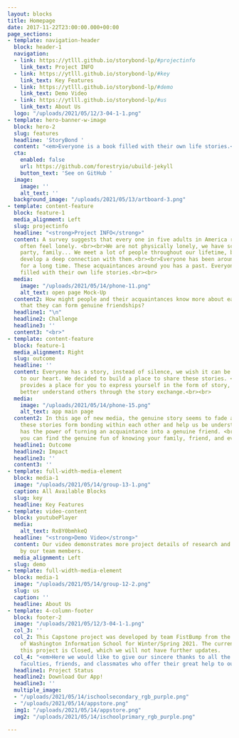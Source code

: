 ```yaml
---
layout: blocks
title: Homepage
date: 2017-11-22T23:00:00.000+00:00
page_sections:
- template: navigation-header
  block: header-1
  navigation:
  - link: https://ytlll.github.io/storybond-lp/#projectinfo
    link_text: Project INFO
  - link: https://ytlll.github.io/storybond-lp/#key
    link_text: Key Features
  - link: https://ytlll.github.io/storybond-lp/#demo
    link_text: Demo Video
  - link: https://ytlll.github.io/storybond-lp/#us
    link_text: About Us
  logo: "/uploads/2021/05/12/3-04-1-1.png"
- template: hero-banner-w-image
  block: hero-2
  slug: features
  headline: 'StoryBond '
  content: "<em>Everyone is a book filled with their own life stories.</em>"
  cta:
    enabled: false
    url: https://github.com/forestryio/ubuild-jekyll
    button_text: 'See on GitHub '
  image:
    image: ''
    alt_text: ''
  background_image: "/uploads/2021/05/13/artboard-3.png"
- template: content-feature
  block: feature-1
  media_alignment: Left
  slug: projectinfo
  headline: "<strong>Project INFO</strong>"
  content: A survey suggests that every one in five adults in America regularly or
    often feel lonely. <br><br>We are not physically lonely, we have school, work,
    party, family... We meet a lot of people throughout our lifetime, but we seldomly
    develop a deep connection with them.<br><br>Everyone has been around this world
    for a long time. These acquaintances around you has a past. Everyone is a book
    filled with their own life stories.<br><br>
  media:
    image: "/uploads/2021/05/14/phone-11.png"
    alt_text: open page Mock-Up
  content2: How might people and their acquaintances know more about each other so
    that they can form genuine friendships?
  headline1: "\n"
  headline2: Challenge
  headline3: ''
  content3: "<br>"
- template: content-feature
  block: feature-1
  media_alignment: Right
  slug: outcome
  headline: ''
  content: Everyone has a story, instead of silence, we wish it can be the bridge
    to our heart. We decided to build a place to share these stories. <br><br>StoryBond
    provides a place for you to express yourself in the form of story, and you can
    better understand others through the story exchange.<br><br>
  media:
    image: "/uploads/2021/05/14/phone-15.png"
    alt_text: app main page
  content2: In this age of new media, the genuine story seems to fade away. <br><br>But
    these stories form bonding within each other and help us be understood. And it
    has the power of turning an acquaintance into a genuine friend. <br><br>We hope
    you can find the genuine fun of knowing your family, friend, and even yourself
  headline1: Outcome
  headline2: Impact
  headline3: ''
  content3: ''
- template: full-width-media-element
  block: media-1
  image: "/uploads/2021/05/14/group-13-1.png"
  caption: All Available Blocks
  slug: key
  headline: Key Features
- template: video-content
  block: youtubePlayer
  media:
    alt_text: Rx8Y0bmhkeQ
  headline: "<strong>Demo Video</strong>"
  content: Our video demonstrates more project details of research and development
    by our team members.
  media_alignment: Left
  slug: demo
- template: full-width-media-element
  block: media-1
  image: "/uploads/2021/05/14/group-12-2.png"
  slug: us
  caption: ''
  headline: About Us
- template: 4-column-footer
  block: footer-2
  image: "/uploads/2021/05/12/3-04-1-1.png"
  col_3: ''
  col_2: This Capstone project was developed by team FistBump from the University
    of Washington Information School for Winter/Spring 2021. The current status for
    this project is Closed, which we will not have further updates.
  col_4: "<em>Here we would like to give our sincere thanks to all the wonderful school
    faculties, friends, and classmates who offer their great help to our project!</em>"
  headline1: Project Status
  headline2: Download Our App!
  headline3: ''
  multiple_image:
  - "/uploads/2021/05/14/ischoolsecondary_rgb_purple.png"
  - "/uploads/2021/05/14/appstore.png"
  img1: "/uploads/2021/05/14/appstore.png"
  img2: "/uploads/2021/05/14/ischoolprimary_rgb_purple.png"

---
```

